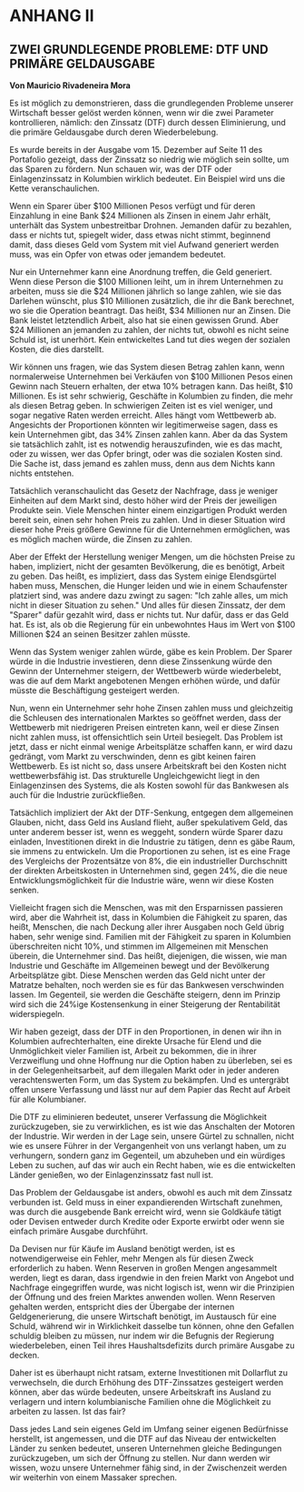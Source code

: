 # ANHANG II

## ZWEI GRUNDLEGENDE PROBLEME: DTF UND PRIMÄRE GELDAUSGABE

**Von Mauricio Rivadeneira Mora**

Es ist möglich zu demonstrieren, dass die grundlegenden Probleme unserer Wirtschaft besser gelöst werden können, wenn wir die zwei Parameter kontrollieren, nämlich: den Zinssatz (DTF) durch dessen Eliminierung, und die primäre Geldausgabe durch deren Wiederbelebung.

Es wurde bereits in der Ausgabe vom 15. Dezember auf Seite 11 des Portafolio gezeigt, dass der Zinssatz so niedrig wie möglich sein sollte, um das Sparen zu fördern. Nun schauen wir, was der DTF oder Einlagenzinssatz in Kolumbien wirklich bedeutet. Ein Beispiel wird uns die Kette veranschaulichen.

Wenn ein Sparer über $100 Millionen Pesos verfügt und für deren Einzahlung in eine Bank $24 Millionen als Zinsen in einem Jahr erhält, unterhält das System unbestreitbar Drohnen. Jemanden dafür zu bezahlen, dass er nichts tut, spiegelt wider, dass etwas nicht stimmt, beginnend damit, dass dieses Geld vom System mit viel Aufwand generiert werden muss, was ein Opfer von etwas oder jemandem bedeutet.

Nur ein Unternehmer kann eine Anordnung treffen, die Geld generiert. Wenn diese Person die $100 Millionen leiht, um in ihrem Unternehmen zu arbeiten, muss sie die $24 Millionen jährlich so lange zahlen, wie sie das Darlehen wünscht, plus $10 Millionen zusätzlich, die ihr die Bank berechnet, wo sie die Operation beantragt. Das heißt, $34 Millionen nur an Zinsen. Die Bank leistet letztendlich Arbeit, also hat sie einen gewissen Grund. Aber $24 Millionen an jemanden zu zahlen, der nichts tut, obwohl es nicht seine Schuld ist, ist unerhört. Kein entwickeltes Land tut dies wegen der sozialen Kosten, die dies darstellt.

Wir können uns fragen, wie das System diesen Betrag zahlen kann, wenn normalerweise Unternehmen bei Verkäufen von $100 Millionen Pesos einen Gewinn nach Steuern erhalten, der etwa 10% betragen kann. Das heißt, $10 Millionen. Es ist sehr schwierig, Geschäfte in Kolumbien zu finden, die mehr als diesen Betrag geben. In schwierigen Zeiten ist es viel weniger, und sogar negative Raten werden erreicht. Alles hängt vom Wettbewerb ab. Angesichts der Proportionen könnten wir legitimerweise sagen, dass es kein Unternehmen gibt, das 34% Zinsen zahlen kann. Aber da das System sie tatsächlich zahlt, ist es notwendig herauszufinden, wie es das macht, oder zu wissen, wer das Opfer bringt, oder was die sozialen Kosten sind. Die Sache ist, dass jemand es zahlen muss, denn aus dem Nichts kann nichts entstehen.

Tatsächlich veranschaulicht das Gesetz der Nachfrage, dass je weniger Einheiten auf dem Markt sind, desto höher wird der Preis der jeweiligen Produkte sein. Viele Menschen hinter einem einzigartigen Produkt werden bereit sein, einen sehr hohen Preis zu zahlen. Und in dieser Situation wird dieser hohe Preis größere Gewinne für die Unternehmen ermöglichen, was es möglich machen würde, die Zinsen zu zahlen.

Aber der Effekt der Herstellung weniger Mengen, um die höchsten Preise zu haben, impliziert, nicht der gesamten Bevölkerung, die es benötigt, Arbeit zu geben. Das heißt, es impliziert, dass das System einige Elendsgürtel haben muss, Menschen, die Hunger leiden und wie in einem Schaufenster platziert sind, was andere dazu zwingt zu sagen: "Ich zahle alles, um mich nicht in dieser Situation zu sehen." Und alles für diesen Zinssatz, der dem "Sparer" dafür gezahlt wird, dass er nichts tut. Nur dafür, dass er das Geld hat. Es ist, als ob die Regierung für ein unbewohntes Haus im Wert von $100 Millionen $24 an seinen Besitzer zahlen müsste.

Wenn das System weniger zahlen würde, gäbe es kein Problem. Der Sparer würde in die Industrie investieren, denn diese Zinssenkung würde den Gewinn der Unternehmer steigern, der Wettbewerb würde wiederbelebt, was die auf dem Markt angebotenen Mengen erhöhen würde, und dafür müsste die Beschäftigung gesteigert werden.

Nun, wenn ein Unternehmer sehr hohe Zinsen zahlen muss und gleichzeitig die Schleusen des internationalen Marktes so geöffnet werden, dass der Wettbewerb mit niedrigeren Preisen eintreten kann, weil er diese Zinsen nicht zahlen muss, ist offensichtlich sein Urteil besiegelt. Das Problem ist jetzt, dass er nicht einmal wenige Arbeitsplätze schaffen kann, er wird dazu gedrängt, vom Markt zu verschwinden, denn es gibt keinen fairen Wettbewerb. Es ist nicht so, dass unsere Arbeitskraft bei den Kosten nicht wettbewerbsfähig ist. Das strukturelle Ungleichgewicht liegt in den Einlagenzinsen des Systems, die als Kosten sowohl für das Bankwesen als auch für die Industrie zurückfließen.

Tatsächlich impliziert der Akt der DTF-Senkung, entgegen dem allgemeinen Glauben, nicht, dass Geld ins Ausland flieht, außer spekulativem Geld, das unter anderem besser ist, wenn es weggeht, sondern würde Sparer dazu einladen, Investitionen direkt in die Industrie zu tätigen, denn es gäbe Raum, sie immens zu entwickeln. Um die Proportionen zu sehen, ist es eine Frage des Vergleichs der Prozentsätze von 8%, die ein industrieller Durchschnitt der direkten Arbeitskosten in Unternehmen sind, gegen 24%, die die neue Entwicklungsmöglichkeit für die Industrie wäre, wenn wir diese Kosten senken.

Vielleicht fragen sich die Menschen, was mit den Ersparnissen passieren wird, aber die Wahrheit ist, dass in Kolumbien die Fähigkeit zu sparen, das heißt, Menschen, die nach Deckung aller ihrer Ausgaben noch Geld übrig haben, sehr wenige sind. Familien mit der Fähigkeit zu sparen in Kolumbien überschreiten nicht 10%, und stimmen im Allgemeinen mit Menschen überein, die Unternehmer sind. Das heißt, diejenigen, die wissen, wie man Industrie und Geschäfte im Allgemeinen bewegt und der Bevölkerung Arbeitsplätze gibt. Diese Menschen werden das Geld nicht unter der Matratze behalten, noch werden sie es für das Bankwesen verschwinden lassen. Im Gegenteil, sie werden die Geschäfte steigern, denn im Prinzip wird sich die 24%ige Kostensenkung in einer Steigerung der Rentabilität widerspiegeln.

Wir haben gezeigt, dass der DTF in den Proportionen, in denen wir ihn in Kolumbien aufrechterhalten, eine direkte Ursache für Elend und die Unmöglichkeit vieler Familien ist, Arbeit zu bekommen, die in ihrer Verzweiflung und ohne Hoffnung nur die Option haben zu überleben, sei es in der Gelegenheitsarbeit, auf dem illegalen Markt oder in jeder anderen verachtenswerten Form, um das System zu bekämpfen. Und es untergräbt offen unsere Verfassung und lässt nur auf dem Papier das Recht auf Arbeit für alle Kolumbianer.

Die DTF zu eliminieren bedeutet, unserer Verfassung die Möglichkeit zurückzugeben, sie zu verwirklichen, es ist wie das Anschalten der Motoren der Industrie. Wir werden in der Lage sein, unsere Gürtel zu schnallen, nicht wie es unsere Führer in der Vergangenheit von uns verlangt haben, um zu verhungern, sondern ganz im Gegenteil, um abzuheben und ein würdiges Leben zu suchen, auf das wir auch ein Recht haben, wie es die entwickelten Länder genießen, wo der Einlagenzinssatz fast null ist.

Das Problem der Geldausgabe ist anders, obwohl es auch mit dem Zinssatz verbunden ist. Geld muss in einer expandierenden Wirtschaft zunehmen, was durch die ausgebende Bank erreicht wird, wenn sie Goldkäufe tätigt oder Devisen entweder durch Kredite oder Exporte erwirbt oder wenn sie einfach primäre Ausgabe durchführt.

Da Devisen nur für Käufe im Ausland benötigt werden, ist es notwendigerweise ein Fehler, mehr Mengen als für diesen Zweck erforderlich zu haben. Wenn Reserven in großen Mengen angesammelt werden, liegt es daran, dass irgendwie in den freien Markt von Angebot und Nachfrage eingegriffen wurde, was nicht logisch ist, wenn wir die Prinzipien der Öffnung und des freien Marktes anwenden wollen. Wenn Reserven gehalten werden, entspricht dies der Übergabe der internen Geldgenerierung, die unsere Wirtschaft benötigt, im Austausch für eine Schuld, während wir in Wirklichkeit dasselbe tun können, ohne den Gefallen schuldig bleiben zu müssen, nur indem wir die Befugnis der Regierung wiederbeleben, einen Teil ihres Haushaltsdefizits durch primäre Ausgabe zu decken.

Daher ist es überhaupt nicht ratsam, externe Investitionen mit Dollarflut zu verwechseln, die durch Erhöhung des DTF-Zinssatzes gesteigert werden können, aber das würde bedeuten, unsere Arbeitskraft ins Ausland zu verlagern und intern kolumbianische Familien ohne die Möglichkeit zu arbeiten zu lassen. Ist das fair?

Dass jedes Land sein eigenes Geld im Umfang seiner eigenen Bedürfnisse herstellt, ist angemessen, und die DTF auf das Niveau der entwickelten Länder zu senken bedeutet, unseren Unternehmen gleiche Bedingungen zurückzugeben, um sich der Öffnung zu stellen. Nur dann werden wir wissen, wozu unsere Unternehmer fähig sind, in der Zwischenzeit werden wir weiterhin von einem Massaker sprechen.
